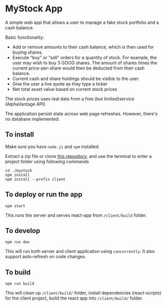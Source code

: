 # MyStock App
A simple web app that allows a user to manage a fake stock portfolio and a cash balance. 

Basic functionality:
- Add or remove amounts to their cash balance, which is then used for buying shares.
- Execute “buy” or “sell” orders for a quantity of stock. For example, the user may wish to buy 3 GOOG shares. The amount of shares times the current price-per-share would then be deducted from their cash balance.
- Current cash and share holdings should be visible to the user.
- Give the user a live quote as they type a ticker
- Net total asset value based on current stock prices

The stock prices uses real data from a free (but limited)service (AlphaVantage API).

The application persist state across web page refreshes. However, there's no database implemented.

## To install
Make sure you have `node.js` and `npm` installed.

Extract a zip file or clone [this repository](https://github.com/pluspingya/mystock), and use the terminal to enter a project folder using following commands
```
cd ./mystock
npm install
npm install --prefix client
```

## To deploy or run the app
```
npm start
```
This runs the server and serves react-app from `/client/build` folder.

## To develop
```
npm run dev
```
This will run both server and client application using `concurrently`. It also support auto-refresh on code changes.

## To build
```
npm run build
```
This will clean up `/client/build/` folder, install dependencies (react-scripts) for the client project, build the react app into `/client/build/` folder.

